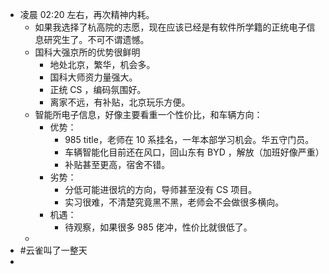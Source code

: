 - 凌晨 02:20 左右，再次精神内耗。
	- 如果我选择了杭高院的志愿，现在应该已经是有软件所学籍的正统电子信息研究生了。不可不谓遗憾。
	- 国科大强京所的优势很鲜明
		- 地处北京，繁华，机会多。
		- 国科大师资力量强大。
		- 正统 CS ，编码氛围好。
		- 离家不远，有补贴，北京玩乐方便。
	- 智能所电子信息，好像主要看重一个性价比，和车辆方向：
		- 优势：
			- 985 title，老师在 10 系挂名，一年本部学习机会。华五守门员。
			- 车辆智能化目前还在风口，回山东有 BYD ，解放（加班好像严重）
			- 补贴甚至更高，宿舍不错。
		- 劣势：
			- 分低可能进很坑的方向，导师甚至没有 CS 项目。
			- 实习很难，不清楚究竟黑不黑，老师会不会做很多横向。
		- 机遇：
			- 待观察，如果很多 985 佬冲，性价比就很低了。
	-
- #云雀叫了一整天
-